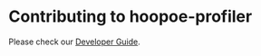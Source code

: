 # Contributing to hoopoe-profiler

Please check our [Developer Guide](https://orange-buffalo.github.io/hoopoe-profiler/dev-guide/contributing/).